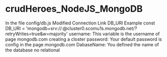 # crudHeroes_NodeJS_MongoDB

In the file config/db.js Modified Connection Link DB_URI
Example
const DB_URI = 'mongodb+srv://:@cluster0.scomu1s.mongodb.net/?retryWrites=true&w=majority'
username: This variable is the username of page mongodb.com creating a closter password: Your default password is config in the page mongodb.com DabaseName: You defined the name of the database no relational
